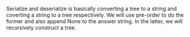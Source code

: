 Serialize and deserialize is basically converting a tree to a string and coverting a string to a tree respectively. We will use pre-order to do the former and also append None to the answer string. In the latter, we will recursively construct a tree.​
